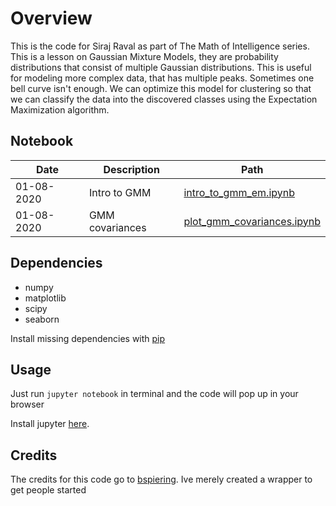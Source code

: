 # Overview

This is the code for Siraj Raval as part of The Math of Intelligence series. 
This is a lesson on Gaussian Mixture Models, they are probability distributions that consist of multiple Gaussian distributions.
This is useful for modeling more complex data, that has multiple peaks. Sometimes one bell curve isn't enough. We can optimize
this model for clustering so that we can classify the data into the discovered classes using the Expectation Maximization
algorithm. 

## Notebook

|Date|Description|Path|
|----|-----------|----|
| 01-08-2020 |Intro to GMM|[intro_to_gmm_em.ipynb](https://nbviewer.jupyter.org/github/sergiomora03/Gaussian_Mixture_Models/blob/master/intro_to_gmm_%26_em.ipynb)|
| 01-08-2020 |GMM covariances|[plot_gmm_covariances.ipynb](https://nbviewer.jupyter.org/github/sergiomora03/GMM-Gaussian-Mixture-Models/blob/master/plot_gmm_covariances.ipynb)|

## Dependencies

* numpy 
* matplotlib
* scipy
* seaborn

Install missing dependencies with [pip](https://pip.pypa.io/en/stable/)

## Usage

Just run `jupyter notebook` in terminal and the code will pop up in your browser

Install jupyter [here](http://jupyter.readthedocs.io/en/latest/install.html).

## Credits

The credits for this code go to [bspiering](https://github.com/brianspiering). Ive merely created a wrapper to get people started

